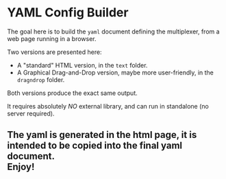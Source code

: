# YAML Config Builder
The goal here is to build the `yaml` document defining the multiplexer, from a web page running in a browser.

Two versions are presented here:
- A "standard" HTML version, in the `text` folder.
- A Graphical Drag-and-Drop version, maybe more user-friendly, in the `dragndrop` folder. 

Both versions produce the exact same output.

It requires absolutely _NO_ external library, and can run in standalone (no server required).

The yaml is generated in the html page, it is intended to be copied into the final yaml document.  
Enjoy!
---
